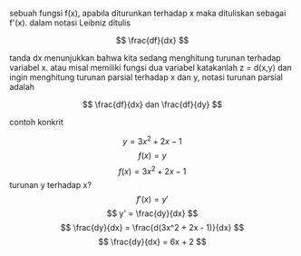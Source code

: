 sebuah fungsi f(x), apabila diturunkan terhadap x maka dituliskan sebagai f'(x). dalam notasi Leibniz ditulis

$$ \frac{df}{dx} $$

tanda dx menunjukkan bahwa kita sedang menghitung turunan terhadap variabel x. atau misal memiliki fungsi dua variabel katakanlah z = d(x,y) dan ingin menghitung turunan parsial terhadap x dan y, notasi turunan parsial adalah 

$$ \frac{df}{dx} dan \frac{df}{dy} $$

contoh konkrit

$$ y = 3x^2 + 2x - 1 $$
$$ f(x) = y $$
$$ f(x) = 3x^2 + 2x - 1 $$
turunan y terhadap x?
$$   f'(x) = y' $$
$$ y' = \frac{dy}{dx} $$
$$ \frac{dy}{dx} = \frac{d(3x^2 + 2x - 1)}{dx} $$
$$ \frac{dy}{dx} = 6x + 2 $$

